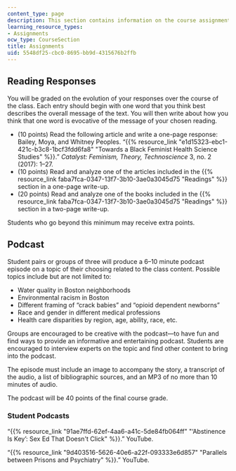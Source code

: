 ```yaml
---
content_type: page
description: This section contains information on the course assignments.
learning_resource_types:
- Assignments
ocw_type: CourseSection
title: Assignments
uid: 5548df25-cbc0-8695-bb9d-4315676b2ffb
---
```


Reading Responses
-----------------

You will be graded on the evolution of your responses over the course of the class. Each entry should begin with one word that you think best describes the overall message of the text. You will then write about how you think that one word is evocative of the message of your chosen reading. 

*   (10 points) Read the following article and write a one-page response: Bailey, Moya, and Whitney Peoples. “{{% resource_link "e1d15323-ebc1-421c-b3c8-1bcf3fdd6fa8" "Towards a Black Feminist Health Science Studies" %}}.” _Catalyst: Feminism, Theory, Technoscience_ 3, no. 2 (2017): 1–27.
*   (10 points) Read and analyze one of the articles included in the {{% resource_link faba7fca-0347-13f7-3b10-3ae0a3045d75 "Readings" %}} section in a one-page write-up.
*   (20 points) Read and analyze one of the books included in the {{% resource_link faba7fca-0347-13f7-3b10-3ae0a3045d75 "Readings" %}} section in a two-page write-up.

Students who go beyond this minimum may receive extra points.

Podcast
-------

Student pairs or groups of three will produce a 6–10 minute podcast episode on a topic of their choosing related to the class content. Possible topics include but are not limited to:

*   Water quality in Boston neighborhoods
*   Environmental racism in Boston
*   Different framing of “crack babies” and “opioid dependent newborns”
*   Race and gender in different medical professions
*   Health care disparities by region, age, ability, race, etc.

Groups are encouraged to be creative with the podcast—to have fun and find ways to provide an informative and entertaining podcast. Students are encouraged to interview experts on the topic and find other content to bring into the podcast.

The episode must include an image to accompany the story, a transcript of the audio, a list of bibliographic sources, and an MP3 of no more than 10 minutes of audio.

The podcast will be 40 points of the final course grade.

### Student Podcasts

“{{% resource_link "91ae7ffd-62ef-4aa6-a41c-5de84fb064ff" "‘Abstinence Is Key’: Sex Ed That Doesn't Click" %}}.” YouTube.

“{{% resource_link "9d403516-5626-40e6-a22f-093333e6d857" "Parallels between Prisons and Psychiatry" %}}.” YouTube.